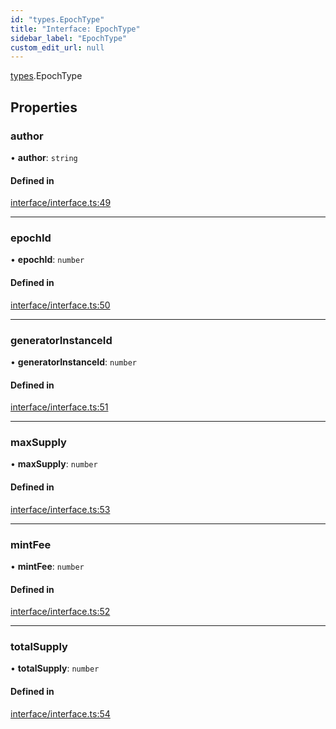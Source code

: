 ```yaml
---
id: "types.EpochType"
title: "Interface: EpochType"
sidebar_label: "EpochType"
custom_edit_url: null
---
```


[types](../namespaces/types.md).EpochType

## Properties

### author

• **author**: `string`

#### Defined in

[interface/interface.ts:49](https://github.com/CityOfZion/isengard/blob/5015463/sdk/src/interface/interface.ts#L49)

___

### epochId

• **epochId**: `number`

#### Defined in

[interface/interface.ts:50](https://github.com/CityOfZion/isengard/blob/5015463/sdk/src/interface/interface.ts#L50)

___

### generatorInstanceId

• **generatorInstanceId**: `number`

#### Defined in

[interface/interface.ts:51](https://github.com/CityOfZion/isengard/blob/5015463/sdk/src/interface/interface.ts#L51)

___

### maxSupply

• **maxSupply**: `number`

#### Defined in

[interface/interface.ts:53](https://github.com/CityOfZion/isengard/blob/5015463/sdk/src/interface/interface.ts#L53)

___

### mintFee

• **mintFee**: `number`

#### Defined in

[interface/interface.ts:52](https://github.com/CityOfZion/isengard/blob/5015463/sdk/src/interface/interface.ts#L52)

___

### totalSupply

• **totalSupply**: `number`

#### Defined in

[interface/interface.ts:54](https://github.com/CityOfZion/isengard/blob/5015463/sdk/src/interface/interface.ts#L54)
